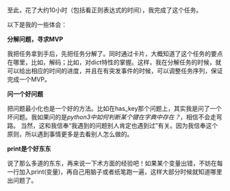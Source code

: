 至此，花了大约10小时（包括看正则表达式的时间），我完成了这个任务。

以下是我的一些体会：

**分解问题，寻求MVP**

我把任务拿到手后，先把任务分解了。同时通过卡片，大概知道了这个任务的要点在哪里，比如，解码；比如，对dict特性的掌握。这样，我在分解任务的时候，就可以给出相应的时间的进度，并且在有突发事件的时候，可以调整任务序列，保证完成一个MVP。

**问一个好问题**

把问题最小化也是一个好的方法。比如在has_key那个问题上，其实我是问了一个坏问题。我如果问的是*python3中如何判断某个键在字典中存在？*，相信不会走弯路。
当然，这和我信奉“我遇到的问题别人肯定也遇到过”有关。因为我信奉这个原则，所以遇到事情更多是去看别人怎么做的。

**print是个好东东**

说了那么多道的东东，再来说一下术方面的经验吧！如果某个变量出错，不妨在每一行加入print(变量)，再自己用脑子或者纸笔跑一遍，这样大部分时候就知道哪里出问题了。 